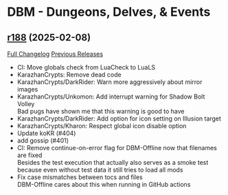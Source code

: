 # DBM - Dungeons, Delves, & Events

## [r188](https://github.com/DeadlyBossMods/DBM-Dungeons/tree/r188) (2025-02-08)
[Full Changelog](https://github.com/DeadlyBossMods/DBM-Dungeons/compare/r187...r188) [Previous Releases](https://github.com/DeadlyBossMods/DBM-Dungeons/releases)

- CI: Move globals check from LuaCheck to LuaLS  
- KarazhanCrypts: Remove dead code  
- KarazhanCrypts/DarkRider: Warn more aggressively about mirror images  
- KarazhanCrypts/Unkomon: Add interrupt warning for Shadow Bolt Volley  
    Bad pugs have shown me that this warning is good to have  
- KarazhanCrypts/DarkRider: Add option for icon setting on Illusion target  
- KarazhanCrypts/Kharon: Respect global icon disable option  
- Update koKR (#404)  
- add gossip (#401)  
- CI: Remove continue-on-error flag for DBM-Offline now that filenames are fixed  
    Besides the test execution that actually also serves as a smoke test because even without test data it still tries to load all mods  
- Fix case mismatches between tocs and files  
    DBM-Offline cares about this when running in GitHub actions  
